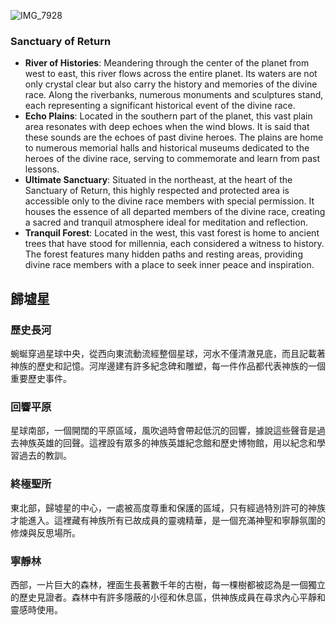 ![IMG_7928](https://github.com/BRC1024Rootverse/Rootverse/assets/170728893/b36c0999-f26e-487a-906d-071e5d91feb3)

### Sanctuary of Return
- **River of Histories**: Meandering through the center of the planet from west to east, this river flows across the entire planet. Its waters are not only crystal clear but also carry the history and memories of the divine race. Along the riverbanks, numerous monuments and sculptures stand, each representing a significant historical event of the divine race.
- **Echo Plains**: Located in the southern part of the planet, this vast plain area resonates with deep echoes when the wind blows. It is said that these sounds are the echoes of past divine heroes. The plains are home to numerous memorial halls and historical museums dedicated to the heroes of the divine race, serving to commemorate and learn from past lessons.
- **Ultimate Sanctuary**: Situated in the northeast, at the heart of the Sanctuary of Return, this highly respected and protected area is accessible only to the divine race members with special permission. It houses the essence of all departed members of the divine race, creating a sacred and tranquil atmosphere ideal for meditation and reflection.
- **Tranquil Forest**: Located in the west, this vast forest is home to ancient trees that have stood for millennia, each considered a witness to history. The forest features many hidden paths and resting areas, providing divine race members with a place to seek inner peace and inspiration.



## 歸墟星 
### 歷史長河 
蜿蜒穿過星球中央，從西向東流動流經整個星球，河水不僅清澈見底，而且記載著神族的歷史和記憶。河岸邊建有許多紀念碑和雕塑，每一件作品都代表神族的一個重要歷史事件。

### 回響平原 
星球南部，一個開闊的平原區域，風吹過時會帶起低沉的回響，據說這些聲音是過去神族英雄的回聲。這裡設有眾多的神族英雄紀念館和歷史博物館，用以紀念和學習過去的教訓。

### 終極聖所 
東北部，歸墟星的中心，一處被高度尊重和保護的區域，只有經過特別許可的神族才能進入。這裡藏有神族所有已故成員的靈魂精華，是一個充滿神聖和寧靜氛圍的修煉與反思場所。

### 寧靜林 
西部，一片巨大的森林，裡面生長著數千年的古樹，每一棵樹都被認為是一個獨立的歷史見證者。森林中有許多隱蔽的小徑和休息區，供神族成員在尋求內心平靜和靈感時使用。
